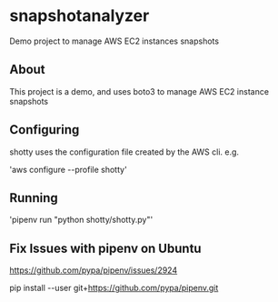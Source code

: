 # snapshotanalyzer

Demo project to manage AWS EC2 instances snapshots

## About

This project is a demo, and uses boto3 to manage AWS EC2 instance snapshots

## Configuring

shotty uses the configuration file created by the AWS cli. e.g.

'aws configure --profile shotty'

## Running

'pipenv run "python shotty/shotty.py"'

## Fix Issues with pipenv on Ubuntu
https://github.com/pypa/pipenv/issues/2924

pip install --user git+https://github.com/pypa/pipenv.git
